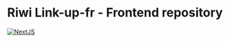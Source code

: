 ﻿# Riwi Link-up-fr - Frontend repository
[![NextJS](https://miro.medium.com/v2/resize:fit:1000/1*KDMx1YspSrBcFJG-NDZgDg.png)](https://nextjs.org/docs)


